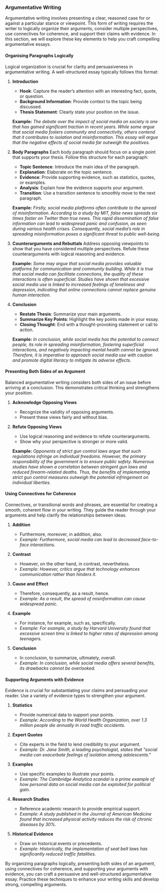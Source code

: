 ### Argumentative Writing

Argumentative writing involves presenting a clear, reasoned case for or against a particular stance or viewpoint. This form of writing requires the writer to logically organize their arguments, consider multiple perspectives, use connectives for coherence, and support their claims with evidence. In this section, we will explore these key elements to help you craft compelling argumentative essays.

#### Organising Paragraphs Logically

Logical organization is crucial for clarity and persuasiveness in argumentative writing. A well-structured essay typically follows this format:

1. **Introduction**
   - **Hook**: Capture the reader’s attention with an interesting fact, quote, or question.
   - **Background Information**: Provide context to the topic being discussed.
   - **Thesis Statement**: Clearly state your position on the issue.

   **Example:**
   *The debate over the impact of social media on society is one that has gained significant traction in recent years. While some argue that social media fosters community and connectivity, others contend that it contributes to isolation and misinformation. This essay will argue that the negative effects of social media far outweigh the positives.*

2. **Body Paragraphs**
   Each body paragraph should focus on a single point that supports your thesis. Follow this structure for each paragraph:

   - **Topic Sentence**: Introduce the main idea of the paragraph.
   - **Explanation**: Elaborate on the topic sentence.
   - **Evidence**: Provide supporting evidence, such as statistics, quotes, or examples.
   - **Analysis**: Explain how the evidence supports your argument.
   - **Transition**: Use a transition sentence to smoothly move to the next paragraph.

   **Example:**
   *Firstly, social media platforms often contribute to the spread of misinformation. According to a study by MIT, false news spreads six times faster on Twitter than true news. This rapid dissemination of false information can lead to widespread panic and confusion, as seen during various health crises. Consequently, social media’s role in spreading misinformation poses a significant threat to public well-being.*

3. **Counterarguments and Rebuttals**
   Address opposing viewpoints to show that you have considered multiple perspectives. Refute these counterarguments with logical reasoning and evidence.

   **Example:**
   *Some may argue that social media provides valuable platforms for communication and community building. While it is true that social media can facilitate connections, the quality of these interactions is often superficial. Studies have shown that excessive social media use is linked to increased feelings of loneliness and depression, indicating that online connections cannot replace genuine human interaction.*

4. **Conclusion**
   - **Restate Thesis**: Summarize your main arguments.
   - **Summarize Key Points**: Highlight the key points made in your essay.
   - **Closing Thought**: End with a thought-provoking statement or call to action.

   **Example:**
   *In conclusion, while social media has the potential to connect people, its role in spreading misinformation, fostering superficial interactions, and negatively impacting mental health cannot be ignored. Therefore, it is imperative to approach social media use with caution and promote digital literacy to mitigate its adverse effects.*

#### Presenting Both Sides of an Argument

Balanced argumentative writing considers both sides of an issue before arriving at a conclusion. This demonstrates critical thinking and strengthens your position.

1. **Acknowledge Opposing Views**
   - Recognize the validity of opposing arguments.
   - Present these views fairly and without bias.

2. **Refute Opposing Views**
   - Use logical reasoning and evidence to refute counterarguments.
   - Show why your perspective is stronger or more valid.

   **Example:**
   *Opponents of strict gun control laws argue that such regulations infringe on individual freedoms. However, the primary responsibility of the government is to ensure public safety. Numerous studies have shown a correlation between stringent gun laws and reduced firearm-related deaths. Thus, the benefits of implementing strict gun control measures outweigh the potential infringement on individual liberties.*

#### Using Connectives for Coherence

Connectives, or transitional words and phrases, are essential for creating a smooth, coherent flow in your writing. They guide the reader through your arguments and help clarify the relationships between ideas.

1. **Addition**
   - Furthermore, moreover, in addition, also.
   - *Example: Furthermore, social media can lead to decreased face-to-face interactions.*

2. **Contrast**
   - However, on the other hand, in contrast, nevertheless.
   - *Example: However, critics argue that technology enhances communication rather than hinders it.*

3. **Cause and Effect**
   - Therefore, consequently, as a result, hence.
   - *Example: As a result, the spread of misinformation can cause widespread panic.*

4. **Example**
   - For instance, for example, such as, specifically.
   - *Example: For example, a study by Harvard University found that excessive screen time is linked to higher rates of depression among teenagers.*

5. **Conclusion**
   - In conclusion, to summarize, ultimately, overall.
   - *Example: In conclusion, while social media offers several benefits, its drawbacks cannot be overlooked.*

#### Supporting Arguments with Evidence

Evidence is crucial for substantiating your claims and persuading your reader. Use a variety of evidence types to strengthen your argument.

1. **Statistics**
   - Provide numerical data to support your points.
   - *Example: According to the World Health Organization, over 1.3 million people die annually in road traffic accidents.*

2. **Expert Quotes**
   - Cite experts in the field to lend credibility to your argument.
   - *Example: Dr. Jane Smith, a leading psychologist, states that "social media can exacerbate feelings of isolation among adolescents."*

3. **Examples**
   - Use specific examples to illustrate your points.
   - *Example: The Cambridge Analytica scandal is a prime example of how personal data on social media can be exploited for political gain.*

4. **Research Studies**
   - Reference academic research to provide empirical support.
   - *Example: A study published in the Journal of American Medicine found that increased physical activity reduces the risk of chronic diseases by 30%.*

5. **Historical Evidence**
   - Draw on historical events or precedents.
   - *Example: Historically, the implementation of seat belt laws has significantly reduced traffic fatalities.*

By organizing paragraphs logically, presenting both sides of an argument, using connectives for coherence, and supporting your arguments with evidence, you can craft a persuasive and well-structured argumentative essay. Practice these techniques to enhance your writing skills and develop strong, compelling arguments.